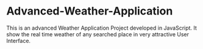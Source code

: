 # Advanced-Weather-Application
This is an advanced Weather Application Project developed in JavaScript. It show the real time weather of any searched place in very attractive User Interface.
